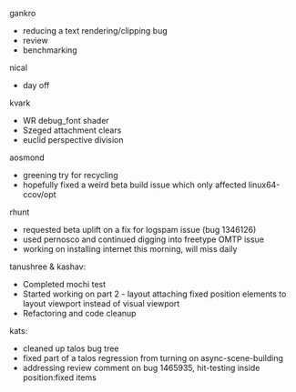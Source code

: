 
gankro
* reducing a text rendering/clipping bug
* review
* benchmarking

nical
* day off

kvark
* WR debug_font shader
* Szeged attachment clears
* euclid perspective division

aosmond
* greening try for recycling
* hopefully fixed a weird beta build issue which only affected linux64-ccov/opt

rhunt
* requested beta uplift on a fix for logspam issue (bug 1346126)
* used pernosco and continued digging into freetype OMTP issue
* working on installing internet this morning, will miss daily

tanushree & kashav:
* Completed mochi test
* Started working on part 2 - layout attaching fixed position elements to layout viewport instead of visual viewport 
* Refactoring and code cleanup 

kats:
* cleaned up talos bug tree
* fixed part of a talos regression from turning on async-scene-building
* addressing review comment on bug 1465935, hit-testing inside position:fixed items
